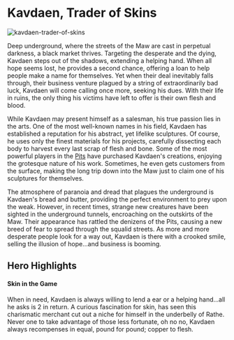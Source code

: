 # Kavdaen, Trader of Skins

![kavdaen-trader-of-skins](https://d2hl7maqck52px.cloudfront.net/heroes-of-rathe/kavdaen.webp)

Deep underground, where the streets of the Maw are cast in perpetual darkness, a black market thrives. Targeting the desperate and the dying, Kavdaen steps out of the shadows, extending a helping hand. When all hope seems lost, he provides a second chance, offering a loan to help people make a name for themselves. Yet when their deal inevitably falls through, their business venture plagued by a string of extraordinarily bad luck, Kavdaen will come calling once more, seeking his dues. With their life in ruins, the only thing his victims have left to offer is their own flesh and blood.

While Kavdaen may present himself as a salesman, his true passion lies in the arts. One of the most well-known names in his field, Kavdaen has established a reputation for his abstract, yet lifelike sculptures. Of course, he uses only the finest materials for his projects, carefully dissecting each body to harvest every last scrap of flesh and bone. Some of the most powerful players in the [Pits](https://legendarystories.net/world-of-rathe/pits/pits.html) have purchased Kavdaen's creations, enjoying the grotesque nature of his work. Sometimes, he even gets customers from the surface, making the long trip down into the Maw just to claim one of his sculptures for themselves.

The atmosphere of paranoia and dread that plagues the underground is Kavdaen's bread and butter, providing the perfect environment to prey upon the weak. However, in recent times, strange new creatures have been sighted in the underground tunnels, encroaching on the outskirts of the Maw. Their appearance has rattled the denizens of the Pits, causing a new breed of fear to spread through the squalid streets. As more and more desperate people look for a way out, Kavdaen is there with a crooked smile, selling the illusion of hope...and business is booming.

## Hero Highlights

#### Skin in the Game

When in need, Kavdaen is always willing to lend a ear or a helping hand...all he asks is 2 in return. A curious fascination for skin, has seen this charismatic merchant cut out a niche for himself in the underbelly of Rathe. Never one to take advantage of those less fortunate, oh no no, Kavdaen always recompenses in equal, pound for pound; copper to flesh.
